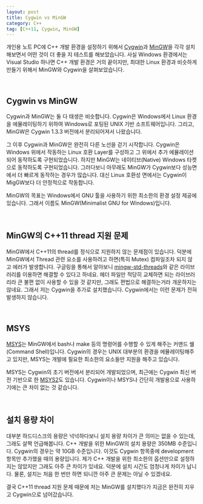```yaml
---
layout: post
title: Cygwin vs MinGW
category: C++
tag: [C++11, Cygwin, MinGW]
---
```


개인용 노트 PC에 C++ 개발 환경을 설정하기 위해서 [Cygwin](https://www.cygwin.com/)과
[MinGW](http://www.mingw.org/)을 각각 설치해보면서 어떤 것이 더 좋을 지 테스트를
해보았습니다. 사실 Windows 환경에서는 Visual Studio 하나면 C++ 개발 환경은 거의
끝이지만, 최대한 Linux 환경과 비슷하게 만들기 위해서 MinGW와 Cygwin을 살펴보았습니다.

<br>

## Cygwin vs MinGW

Cygwin과 MinGW는 둘 다 태생은 비슷합니다. Cygwin은 Windows에서 Linux 환경을 에뮬레이팅하기
위하여 Windows로 포팅된 UNIX 기반 소프트웨어입니다. 그리고, MinGW은 Cygwin 1.3.3 버전에서
분리되어져서 나왔습니다.

그 이후 Cygwin과 MinGW은 완전히 다른 노선을 걷기 시작합니다.
Cygwin은 Windows 위에서 작동하는 Linux 호환 Layer를 구성하고 그 위에서 추가 에뮬레이션되어
동작하도록 구현되었습니다. 하지만 MinGW는 네이티브(Native) Windows 타켓으로 동작하도록
구현되었습니다. 그러다보니 아무래도 MinGW가 Cygwin보다 성능면에서 더 빠르게 동작하는 경우가
많습니다. 대신 Linux 호환성 면에서는 Cygwin이 MigGW보다 더 안정적으로 작동합니다.

MinGW의 목표는 Windows에서 GNU 툴을 사용하기 위한 최소한의 환경 설정 제공에 있습니다.
그래서 이름도 MinGW(Minimalist GNU for Windows)입니다.

<br>

## MinGW의 C++11 thread 지원 문제

MinGW에서 C++11의 thread를 정식으로 지원하지 않는 문제점이 있습니다.
덕분에 MinGW에서 Thread 관련 요소를 사용하려고 하면(특히 Mutex) 컴파일조차 되지 않고
에러가 발생합니다. 구글링을 통해서 알아보니 [mingw-std-threads](https://github.com/meganz/mingw-std-threads)와
같은 라이브러리를 이용하면 해결할 수 있다고 하네요. 헤더 파일만 적당히 교체하면 되는 라이브러리라
큰 불편 없이 사용할 수 있을 것 같지만, 그래도 편법으로 해결하는거라 개운하지는 않네요.
그래서 저는 Cygwin을 추가로 설치했습니다. Cygwin에서는 이런 문제가 전혀 발생하지 않습니다.

<br>

## MSYS

[MSYS](http://www.mingw.org/wiki/MSYS)는 MinGW에서 bash나 make 등의 명령어를 수행할 수 있게
해주는 커맨드 쉘(Command Shell)입니다. Cygwin의 경우는 UNIX 대부분의 환경을 에뮬레이팅해주고 있지만,
MSYS는 개발에 필요한 최소한의 요소들만 지원을 해주고 있습니다.

MSYS는 Cygwin의 초기 버전에서 분리되어 개발되었으며,
최근에는 Cygwin 최신 버전 기반으로 한 [MSYS2](http://www.msys2.org/)도 있습니다.
Cygwin이나 MSYS나 간단히 개발용으로 사용하기에는 큰 차이 없는 것 같습니다.

<br>

## 설치 용량 차이

대부분 하드디스크의 용량은 넉넉하다보니 설치 용량 차이가 큰 의미는 없을 수 있는데,
그래도 살짝 언급해봅니다. C++ 개발을 위한 MinGW의 설치 용량은 350MB 수준입니다.
Cygwin의 경우는 약 10GB 수준입니다.
이것도 Cygwin 항목중에 development 항목만 추가했을 때의 용량입니다.
제가 C++ 개발을 위한 최소한의 옵션만으로 설정하지는 않았지만 그래도 아주 큰 차이가 있네요.
덕분에 설치 시간도 엄청나게 차이가 납니다.
물론, 설치는 처음 한 번만 하면 되니깐 아주 큰 문제는 아닐 수 있겠네요.

결국 C++11 thread 지원 문제 때문에 저는 MinGW를 설치했다가 지금은 완전히 지우고
Cygwin으로 넘어갔습니다.
